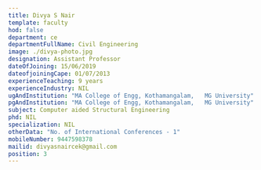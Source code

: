 ```yaml
---
title: Divya S Nair
template: faculty
hod: false
department: ce
departmentFullName: Civil Engineering
image: ./divya-photo.jpg
designation: Assistant Professor
dateOfJoining: 15/06/2019
dateofjoiningCape: 01/07/2013
experienceTeaching: 9 years
experienceIndustry: NIL
ugAndInstitution: "MA College of Engg, Kothamangalam,   MG University"
pgAndInstitution: "MA College of Engg, Kothamangalam,   MG University"
subject: Computer aided Structural Engineering
phd: NIL
specialization: NIL
otherData: "No. of International Conferences - 1"
mobileNumber: 9447598378
mailid: divyasnaircek@gmail.com
position: 3
---
```

